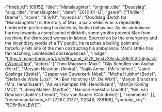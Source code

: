 {"tmdb_id": 109152, "title": "Manslaughter", "original_title": "Doodslag", "slug_title": "manslaughter", "date": "2012-01-12", "genre": ["Thriller / Drame"], "score": "6.9/10", "synopsis": "Doodslag (Dutch for \"Manslaughter\") is the story of Max, a paramedic who is repeatedly hindered in performing his duties by loutish behaviour. As his ambulance hurries towards a complicated childbirth, some youths prevent Max from reaching the distressed woman in labour. Spurred on by the emergency and the incendiary words of a TV pundit, he reaches a boiling point and forcefully hits one of the men obstructing his ambulance. Max's strike has far-reaching, unintended consequences.", "image": "https://image.tmdb.org/t/p/w185_and_h278_bestv2/lmJJc36efLVDi4g5Jc5cWsnoii7.jpg", "actors": ["Theo Maassen (Max)", "Gijs Scholten van Aschat (Felix)", "Maryam Hassouni (Amira)", "Najib Amhali (Mo's father)", "Janni Goslinga (Bettie)", "Casper van Ouwerkerk (Abel)", "Micha Hulshof (Boris)", "Stefan de Walle (Jos)", "Ali Ben Horsting (Mr. De Wolf)", "Marjon Brandsma (Mrs. Hendriksen)", "Ad van Kempen (Mr. Hendriksen)", "Martijn Koning (MC)", "Lidewij Mahler (Myrthe)", "Hannah Hoekstra (Judith)", "Kiki van Deursen (Judith's friend)", "Eric van Sauers (Cab driver)"], "comments": [], "recommandations_id": [7267, 21777, 112346, 289169], "youtube_key": "5C5n8aVLEWE"}
